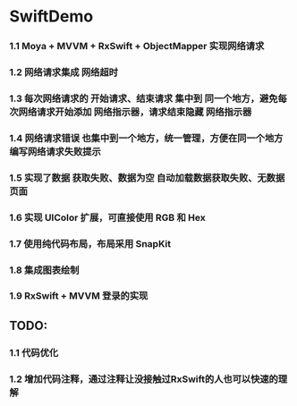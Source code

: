 # SwiftDemo
### 1.1 Moya + MVVM + RxSwift + ObjectMapper 实现网络请求
### 1.2 网络请求集成 网络超时
### 1.3 每次网络请求的 开始请求、结束请求 集中到 同一个地方，避免每次网络请求开始添加 网络指示器，请求结束隐藏 网络指示器
### 1.4 网络请求错误 也集中到一个地方，统一管理，方便在同一个地方编写网络请求失败提示
### 1.5 实现了数据 获取失败、数据为空 自动加载数据获取失败、无数据 页面
### 1.6 实现 UIColor 扩展，可直接使用 RGB 和 Hex
### 1.7 使用纯代码布局，布局采用 SnapKit
### 1.8 集成图表绘制
### 1.9 RxSwift + MVVM 登录的实现

## TODO:
### 1.1 代码优化
### 1.2 增加代码注释，通过注释让没接触过RxSwift的人也可以快速的理解
